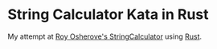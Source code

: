 # String Calculator Kata in Rust
My attempt at [Roy Osherove's StringCalculator](http://osherove.com/tdd-kata-1/) using [Rust](https://www.rust-lang.org "Rust's Homepage"). 
